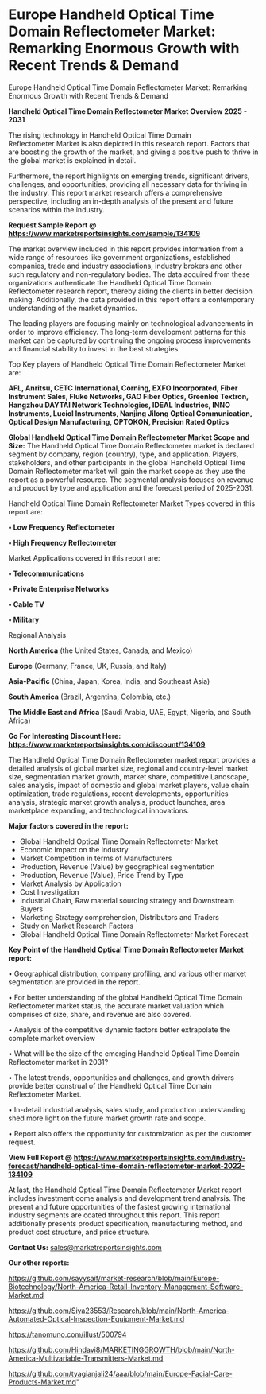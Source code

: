 # Europe Handheld Optical Time Domain Reflectometer Market: Remarking Enormous Growth with Recent Trends & Demand
Europe Handheld Optical Time Domain Reflectometer Market: Remarking Enormous Growth with Recent Trends & Demand

<Strong> Handheld Optical Time Domain Reflectometer Market Overview 2025 - 2031</strong>

The rising technology in Handheld Optical Time Domain Reflectometer Market is also depicted in this research report. Factors that are boosting the growth of the market, and giving a positive push to thrive in the global market is explained in detail.

Furthermore, the report highlights on emerging trends, significant drivers, challenges, and opportunities, providing all necessary data for thriving in the industry. This report market research offers a comprehensive perspective, including an in-depth analysis of the present and future scenarios within the industry.

<strong>Request Sample Report @ <a href=https://www.marketreportsinsights.com/sample/134109>https://www.marketreportsinsights.com/sample/134109</a></strong>

The market overview included in this report provides information from a wide range of resources like government organizations, established companies, trade and industry associations, industry brokers and other such regulatory and non-regulatory bodies. The data acquired from these organizations authenticate the Handheld Optical Time Domain Reflectometer research report, thereby aiding the clients in better decision making. Additionally, the data provided in this report offers a contemporary understanding of the market dynamics.

The leading players are focusing mainly on technological advancements in order to improve efficiency. The long-term development patterns for this market can be captured by continuing the ongoing process improvements and financial stability to invest in the best strategies.

Top Key players of Handheld Optical Time Domain Reflectometer Market are:

<strong>AFL, Anritsu, CETC International, Corning, EXFO Incorporated, Fiber Instrument Sales, Fluke Networks, GAO Fiber Optics, Greenlee Textron, Hangzhou DAYTAI Network Technologies, IDEAL Industries, INNO Instruments, Luciol Instruments, Nanjing Jilong Optical Communication, Optical Design Manufacturing, OPTOKON, Precision Rated Optics</strong>

<strong><b>Global Handheld Optical Time Domain Reflectometer Market Scope and Size:</b></strong>
The Handheld Optical Time Domain Reflectometer market is declared segment by company, region (country), type, and application. Players, stakeholders, and other participants in the global Handheld Optical Time Domain Reflectometer market will gain the market scope as they use the report as a powerful resource. The segmental analysis focuses on revenue and product by type and application and the forecast period of 2025-2031.

Handheld Optical Time Domain Reflectometer Market Types covered in this report are:

<strong>• Low Frequency Reflectometer

• High Frequency Reflectometer</strong>

Market Applications covered in this report are:

<strong>• Telecommunications

• Private Enterprise Networks

• Cable TV

• Military</strong> 

Regional Analysis

<strong>North America</strong> (the United States, Canada, and Mexico)

<strong>Europe</strong> (Germany, France, UK, Russia, and Italy)

<strong>Asia-Pacific</strong> (China, Japan, Korea, India, and Southeast Asia)

<strong>South America</strong> (Brazil, Argentina, Colombia, etc.)

<strong>The Middle East and Africa</strong> (Saudi Arabia, UAE, Egypt, Nigeria, and South Africa)

<strong>Go For Interesting Discount Here: <a href=https://www.marketreportsinsights.com/discount/134109>https://www.marketreportsinsights.com/discount/134109</a></strong>

The Handheld Optical Time Domain Reflectometer market report provides a detailed analysis of global market size, regional and country-level market size, segmentation market growth, market share, competitive Landscape, sales analysis, impact of domestic and global market players, value chain optimization, trade regulations, recent developments, opportunities analysis, strategic market growth analysis, product launches, area marketplace expanding, and technological innovations.

<strong><b>Major factors covered in the report:</b></strong>
<ul>
  <li>Global Handheld Optical Time Domain Reflectometer Market </li>
  <li>Economic Impact on the Industry</li>
  <li>Market Competition in terms of Manufacturers</li>
  <li>Production, Revenue (Value) by geographical segmentation</li>
  <li>Production, Revenue (Value), Price Trend by Type</li>
  <li>Market Analysis by Application</li>
  <li>Cost Investigation</li>
  <li>Industrial Chain, Raw material sourcing strategy and Downstream Buyers</li>
  <li>Marketing Strategy comprehension, Distributors and Traders</li>
  <li>Study on Market Research Factors</li>
  <li>Global Handheld Optical Time Domain Reflectometer Market Forecast</li>
</ul>

<strong><b>Key Point of the Handheld Optical Time Domain Reflectometer Market report:</b></strong>

• Geographical distribution, company profiling, and various other market segmentation are provided in the report.

• For better understanding of the global Handheld Optical Time Domain Reflectometer market status, the accurate market valuation which comprises of size, share, and revenue are also covered.

• Analysis of the competitive dynamic factors better extrapolate the complete market overview

• What will be the size of the emerging Handheld Optical Time Domain Reflectometer market in 2031?

• The latest trends, opportunities and challenges, and growth drivers provide better construal of the Handheld Optical Time Domain Reflectometer Market.

• In-detail industrial analysis, sales study, and production understanding shed more light on the future market growth rate and scope.

• Report also offers the opportunity for customization as per the customer request.

<strong><b>View Full Report @ <a href=https://www.marketreportsinsights.com/industry-forecast/handheld-optical-time-domain-reflectometer-market-2022-134109>https://www.marketreportsinsights.com/industry-forecast/handheld-optical-time-domain-reflectometer-market-2022-134109</a></b></strong>


At last, the Handheld Optical Time Domain Reflectometer Market report includes investment come analysis and development trend analysis. The present and future opportunities of the fastest growing international industry segments are coated throughout this report. This report additionally presents product specification, manufacturing method, and product cost structure, and price structure.

<strong>Contact Us:</strong>
sales@marketreportsinsights.com

<strong>Our other reports:</strong>

<a href=https://github.com/sayysaif/market-research/blob/main/Europe-Biotechnology/North-America-Retail-Inventory-Management-Software-Market.md>https://github.com/sayysaif/market-research/blob/main/Europe-Biotechnology/North-America-Retail-Inventory-Management-Software-Market.md</a>

<a href=https://github.com/Siya23553/Research/blob/main/North-America-Automated-Optical-Inspection-Equipment-Market.md>https://github.com/Siya23553/Research/blob/main/North-America-Automated-Optical-Inspection-Equipment-Market.md</a>

<a href=https://tanomuno.com/illust/500794>https://tanomuno.com/illust/500794</a>

<a href=https://github.com/Hindavi8/MARKETINGGROWTH/blob/main/North-America-Multivariable-Transmitters-Market.md>https://github.com/Hindavi8/MARKETINGGROWTH/blob/main/North-America-Multivariable-Transmitters-Market.md</a>

<a href=https://github.com/tyagianjali24/aaa/blob/main/Europe-Facial-Care-Products-Market.md>https://github.com/tyagianjali24/aaa/blob/main/Europe-Facial-Care-Products-Market.md</a>"
